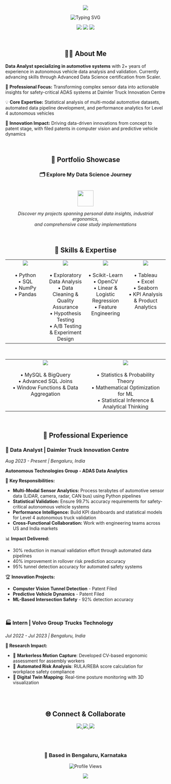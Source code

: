 <!-- Header with Animated Typing Effect -->
<p align="center">
  <img src="https://capsule-render.vercel.app/api?type=waving&color=gradient&customColorList=12,20,14,25,17&height=200&section=header&text=Shishir%20Bhat&fontSize=50&fontColor=fff&animation=twinkling&fontAlignY=35" />
</p>


<div align="center">
  <img src="https://readme-typing-svg.demolab.com?font=Fira+Code&size=24&duration=3000&pause=1000&color=2196F3&center=true&vCenter=true&random=false&width=500&lines=Data+Analyst;Statistical+Modeling;ADAS+Analytics" alt="Typing SVG" />
</div>

<p align="center">
  <img src="https://img.shields.io/badge/🏢_Current role-Data_Analyst-2196F3?style=for-the-badge&labelColor=0D1117" />
  <img src="https://img.shields.io/badge/🎯_Specialization-Automotive_ADAS-4CAF50?style=for-the-badge&labelColor=0D1117" />
  <img src="https://img.shields.io/badge/📚_Advancing-Data_Science-FF6B35?style=for-the-badge&labelColor=0D1117" />
</p>

<br>

<div align="center">
  <h2> 👨‍💻 About Me </h2>
</div>

**Data Analyst specializing in automotive systems** with 2+ years of experience in autonomous vehicle data analysis and validation. Currently advancing skills through Advanced Data Science certification from Scaler.

🔬 **Professional Focus:** Transforming complex sensor data into actionable insights for safety-critical ADAS systems at Daimler Truck Innovation Centre

💡 **Core Expertise:** Statistical analysis of multi-modal automotive datasets, automated data pipeline development, and performance analytics for Level 4 autonomous vehicles

🎯 **Innovation Impact:** Driving data-driven innovations from concept to patent stage, with filed patents in computer vision and predictive vehicle dynamics


<br>

<div align="center">
  <h2> 🚀 Portfolio Showcase </h2>
</div>

<div align="center">
  
### 🗂️ **Explore My Data Science Journey**

<br>
<a href="https://github.com/ShishirBhat-Labs/Portfolio">
  <img src="https://img.shields.io/badge/📊_View_Complete_Portfolio-000000?style=for-the-badge&logo=github&logoColor=white&labelColor=4CAF50&color=2196F3" height="50"/>
</a>

<br>

*Discover my projects spanning personal data insights, industrial ergonomics,<br>
and comprehensive case study implementations*
</div>

<br>

<div align="center">
  <h2> 🧠 Skills & Expertise </h2>
</div>

<div align="center">

<table>
<tr>
<td align="center" valign="top" width="25%">
<img src="https://img.shields.io/badge/🐍-Programming-4CAF50?style=for-the-badge&labelColor=0D1117" />
<br><br>
• Python<br>
• SQL<br>
• NumPy<br>
• Pandas
</td>

<td align="center" valign="top" width="25%">
<img src="https://img.shields.io/badge/📊-Data_Analysis-2196F3?style=for-the-badge&labelColor=0D1117" />
<br><br>
• Exploratory Data Analysis<br>
• Data Cleaning & Quality Assurance<br>
• Hypothesis Testing<br>
• A/B Testing & Experiment Design
</td>

<td align="center" valign="top" width="25%">
<img src="https://img.shields.io/badge/🤖-Machine_Learning-FF6B35?style=for-the-badge&labelColor=0D1117" />
<br><br>
• Scikit-Learn<br>
• OpenCV<br>
• Linear & Logistic Regression<br>
• Feature Engineering
</td>

<td align="center" valign="top" width="25%">
<img src="https://img.shields.io/badge/📈-Visualization-9C27B0?style=for-the-badge&labelColor=0D1117" />
<br><br>
• Tableau<br>
• Excel<br>
• Seaborn<br>
• KPI Analysis & Product Analytics
</td>
</tr>
</table>

<br>

<table>
<tr>
<td align="center" valign="top" width="50%">
<img src="https://img.shields.io/badge/🗄️-Database_&_Querying-607D8B?style=for-the-badge&labelColor=0D1117" />
<br><br>
• MySQL & BigQuery<br>
• Advanced SQL Joins<br>
• Window Functions & Data Aggregation
</td>

<td align="center" valign="top" width="50%">
<img src="https://img.shields.io/badge/📐-Mathematical_Foundation-E91E63?style=for-the-badge&labelColor=0D1117" />
<br><br>
• Statistics & Probability Theory<br>
• Mathematical Optimization for ML<br>
• Statistical Inference & Analytical Thinking
</td>
</tr>
</table>

</div>

<br>



<div align="center">
  <h2> 🏢 Professional Experience </h2>
</div>

### 🚛 **Data Analyst** | Daimler Truck Innovation Centre
*Aug 2023 - Present | Bengaluru, India*

**Autonomous Technologies Group - ADAS Data Analytics**

🎯 **Key Responsibilities:**
- **Multi-Modal Sensor Analytics:** Process terabytes of automotive sensor data (LiDAR, camera, radar, CAN bus) using Python pipelines
- **Statistical Validation:** Ensure 99.7% accuracy requirements for safety-critical autonomous vehicle systems
- **Performance Intelligence:** Build KPI dashboards and statistical models for Level 4 autonomous truck validation
- **Cross-Functional Collaboration:** Work with engineering teams across US and India markets

📊 **Impact Delivered:**
- 30% reduction in manual validation effort through automated data pipelines
- 40% improvement in rollover risk prediction accuracy
- 95% tunnel detection accuracy for automated safety systems

🏆 **Innovation Projects:**
- **Computer Vision Tunnel Detection** - Patent Filed
- **Predictive Vehicle Dynamics** - Patent Filed  
- **ML-Based Intersection Safety** - 92% detection accuracy

<br>

### 🏭 **Intern** | Volvo Group Trucks Technology
*Jul 2022 - Jul 2023 | Bengaluru, India*

**🔬 Research Impact:**

- 🎥 **Markerless Motion Capture**: Developed CV-based ergonomic assessment for assembly workers
- 📐 **Automated Risk Analysis**: RULA/REBA score calculation for workplace safety compliance
- 🔄 **Digital Twin Mapping**: Real-time posture monitoring with 3D visualization


<br>


<br>

<div align="center">
  <h2> 🌐 Connect & Collaborate </h2>
</div>


<div align="center">

<a href="mailto:shishir.r.bhat@gmail.com">
  <img src="https://img.shields.io/badge/Gmail-EA4335?style=for-the-badge&logo=gmail&logoColor=white" />
</a>
<a href="https://www.linkedin.com/in/shishir-bhat">
  <img src="https://img.shields.io/badge/LinkedIn-0A66C2?style=for-the-badge&logo=linkedin&logoColor=white" />
</a>
<a href="https://github.com/ShishirBhat-Labs">
  <img src="https://img.shields.io/badge/GitHub-181717?style=for-the-badge&logo=github&logoColor=white" />
</a>

<br><br>


### 📱 **Based in Bengaluru, Karnataka**


</div>


<div align="center">
  <img src="https://komarev.com/ghpvc/?username=ShishirBhat-Labs&style=for-the-badge&color=blue" alt="Profile Views" />
</div>




<!-- Animated Footer -->
<p align="center">
  <img src="https://capsule-render.vercel.app/api?type=waving&color=gradient&customColorList=12,20,14,25,17&height=120&section=footer&animation=twinkling"/>
</p>

